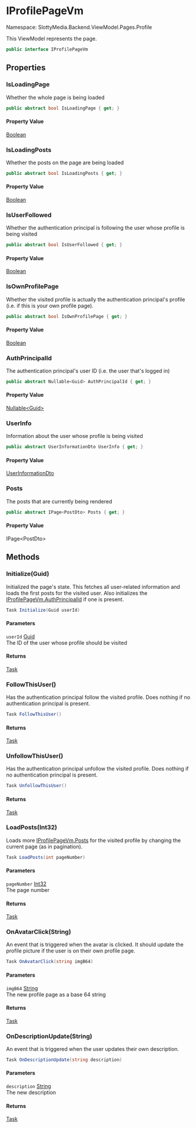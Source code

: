 # IProfilePageVm

Namespace: SlottyMedia.Backend.ViewModel.Pages.Profile

This ViewModel represents the  page.

```csharp
public interface IProfilePageVm
```

## Properties

### **IsLoadingPage**

Whether the whole page is being loaded

```csharp
public abstract bool IsLoadingPage { get; }
```

#### Property Value

[Boolean](https://docs.microsoft.com/en-us/dotnet/api/system.boolean)<br>

### **IsLoadingPosts**

Whether the posts on the page are being loaded

```csharp
public abstract bool IsLoadingPosts { get; }
```

#### Property Value

[Boolean](https://docs.microsoft.com/en-us/dotnet/api/system.boolean)<br>

### **IsUserFollowed**

Whether the authentication principal is following the user whose profile is being visited

```csharp
public abstract bool IsUserFollowed { get; }
```

#### Property Value

[Boolean](https://docs.microsoft.com/en-us/dotnet/api/system.boolean)<br>

### **IsOwnProfilePage**

Whether the visited profile is actually the authentication principal's profile
 (i.e. if this is your own profile page).

```csharp
public abstract bool IsOwnProfilePage { get; }
```

#### Property Value

[Boolean](https://docs.microsoft.com/en-us/dotnet/api/system.boolean)<br>

### **AuthPrincipalId**

The authentication principal's user ID (i.e. the user that's logged in)

```csharp
public abstract Nullable<Guid> AuthPrincipalId { get; }
```

#### Property Value

[Nullable&lt;Guid&gt;](https://docs.microsoft.com/en-us/dotnet/api/system.nullable-1)<br>

### **UserInfo**

Information about the user whose profile is being visited

```csharp
public abstract UserInformationDto UserInfo { get; }
```

#### Property Value

[UserInformationDto](./slottymedia.backend.dtos.userinformationdto.md)<br>

### **Posts**

The posts that are currently being rendered

```csharp
public abstract IPage<PostDto> Posts { get; }
```

#### Property Value

IPage&lt;PostDto&gt;<br>

## Methods

### **Initialize(Guid)**

Initialized the page's state. This fetches all user-related information and loads
 the first posts for the visited user. Also initializes the [IProfilePageVm.AuthPrincipalId](./slottymedia.backend.viewmodel.pages.profile.iprofilepagevm.md#authprincipalid)
 if one is present.

```csharp
Task Initialize(Guid userId)
```

#### Parameters

`userId` [Guid](https://docs.microsoft.com/en-us/dotnet/api/system.guid)<br>
The ID of the user whose profile should be visited

#### Returns

[Task](https://docs.microsoft.com/en-us/dotnet/api/system.threading.tasks.task)<br>

### **FollowThisUser()**

Has the authentication principal follow the visited profile. Does
 nothing if no authentication principal is present.

```csharp
Task FollowThisUser()
```

#### Returns

[Task](https://docs.microsoft.com/en-us/dotnet/api/system.threading.tasks.task)<br>

### **UnfollowThisUser()**

Has the authentication principal unfollow the visited profile. Does
 nothing if no authentication principal is present.

```csharp
Task UnfollowThisUser()
```

#### Returns

[Task](https://docs.microsoft.com/en-us/dotnet/api/system.threading.tasks.task)<br>

### **LoadPosts(Int32)**

Loads more [IProfilePageVm.Posts](./slottymedia.backend.viewmodel.pages.profile.iprofilepagevm.md#posts) for the visited profile by changing the current
 page (as in pagination).

```csharp
Task LoadPosts(int pageNumber)
```

#### Parameters

`pageNumber` [Int32](https://docs.microsoft.com/en-us/dotnet/api/system.int32)<br>
The page number

#### Returns

[Task](https://docs.microsoft.com/en-us/dotnet/api/system.threading.tasks.task)<br>

### **OnAvatarClick(String)**

An event that is triggered when the avatar is clicked.
 It should update the profile picture if the user is on their own
 profile page.

```csharp
Task OnAvatarClick(string imgB64)
```

#### Parameters

`imgB64` [String](https://docs.microsoft.com/en-us/dotnet/api/system.string)<br>
The new profile page as a base 64 string

#### Returns

[Task](https://docs.microsoft.com/en-us/dotnet/api/system.threading.tasks.task)<br>

### **OnDescriptionUpdate(String)**

An event that is triggered when the user updates their own description.

```csharp
Task OnDescriptionUpdate(string description)
```

#### Parameters

`description` [String](https://docs.microsoft.com/en-us/dotnet/api/system.string)<br>
The new description

#### Returns

[Task](https://docs.microsoft.com/en-us/dotnet/api/system.threading.tasks.task)<br>
